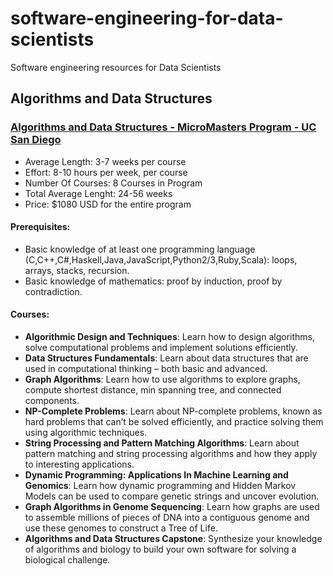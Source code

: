 # software-engineering-for-data-scientists
Software engineering resources for Data Scientists


## Algorithms and Data Structures

### [Algorithms and Data Structures - MicroMasters Program - UC San Diego](https://www.edx.org/micromasters/ucsandiegox-algorithms-and-data-structures)

- Average Length:  3-7 weeks per course
- Effort:  8-10 hours per week, per course
- Number Of Courses:  8 Courses in Program
- Total Average Lenght: 24-56 weeks
- Price: $1080 USD for the entire program

#### Prerequisites:
- Basic knowledge of at least one programming language (C,C++,C#,Haskell,Java,JavaScript,Python2/3,Ruby,Scala): loops, arrays, stacks, recursion.
- Basic knowledge of mathematics: proof by induction, proof by contradiction.

#### Courses:

- **Algorithmic Design and Techniques**: Learn how to design algorithms, solve computational problems and implement solutions efficiently.
- **Data Structures Fundamentals**: Learn about data structures that are used in computational thinking – both basic and advanced.
- **Graph Algorithms**: Learn how to use algorithms to explore graphs, compute shortest distance, min spanning tree, and connected components.
- **NP-Complete Problems**: Learn about NP-complete problems, known as hard problems that can’t be solved efficiently, and practice solving them using algorithmic techniques.
- **String Processing and Pattern Matching Algorithms**: Learn about pattern matching and string processing algorithms and how they apply to interesting applications.
- **Dynamic Programming: Applications In Machine Learning and Genomics**: Learn how dynamic programming and Hidden Markov Models can be used to compare genetic strings and uncover evolution.
- **Graph Algorithms in Genome Sequencing**: Learn how graphs are used to assemble millions of pieces of DNA into a contiguous genome and use these genomes to construct a Tree of Life.
- **Algorithms and Data Structures Capstone**: Synthesize your knowledge of algorithms and biology to build your own software for solving a biological challenge.
